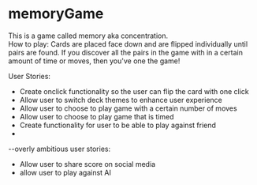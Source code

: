 # memoryGame
This is a game called memory aka concentration.  
How to play: Cards are placed face down and are flipped individually until pairs are found. If you discover all the pairs in the game with in a certain amount of time or moves, then you've one the game!

User Stories:
- Create onclick functionality so the user can flip the card with one click
- Allow user to switch deck themes to enhance user experience
- Allow user to choose to play game with a certain number of moves
- Allow user to choose to play game that is timed
- Create functionality for user to be able to play against friend 
- 

--overly ambitious user stories: 
- Allow user to share score on social media 
- allow user to play against AI
